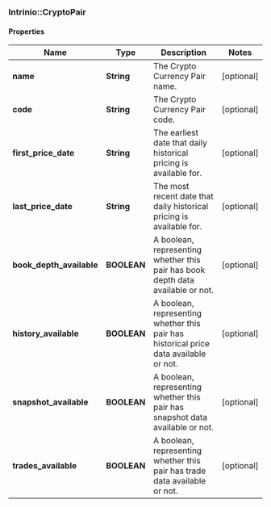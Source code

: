 ### Intrinio::CryptoPair

#### Properties
Name | Type | Description | Notes
------------ | ------------- | ------------- | -------------
**name** | **String** | The Crypto Currency Pair name. | [optional] 
**code** | **String** | The Crypto Currency Pair code. | [optional] 
**first_price_date** | **String** | The earliest date that daily historical pricing is available for. | [optional] 
**last_price_date** | **String** | The most recent date that daily historical pricing is available for. | [optional] 
**book_depth_available** | **BOOLEAN** | A boolean, representing whether this pair has book depth data available or not. | [optional] 
**history_available** | **BOOLEAN** | A boolean, representing whether this pair has historical price data available or not. | [optional] 
**snapshot_available** | **BOOLEAN** | A boolean, representing whether this pair has snapshot data available or not. | [optional] 
**trades_available** | **BOOLEAN** | A boolean, representing whether this pair has trade data available or not. | [optional] 


